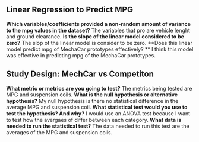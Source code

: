## Linear Regression to Predict MPG
**Which variables/coefficients provided a non-random amount of variance to the mpg values in the dataset?**
The variables that pro are vehicle lenght and ground clearance.
**Is the slope of the linear model considered to be zero?** 
The slop of the linear model is consider to be zero.
**Does this linear model predict mpg of MechaCar prototypes effectively? **
I think this model was effective in predicting mpg of the MechaCar prototypes.

## Study Design: MechCar vs Competiton
**What metric or metrics are you going to test?**
The metrics being tested are MPG and suspension coils.
**What is the null hypothesis or alternative hypothesis?**
My null hypothesis is there no statistical difference in the average MPG and suspension coil.
**What statistical test would you use to test the hypothesis? And why?**
I would use an ANOVA test because I want to test how the avergaes of differ between each category. 
**What data is needed to run the statistical test?**
The data needed to run this test are the averages of the MPG and suspension coils.
